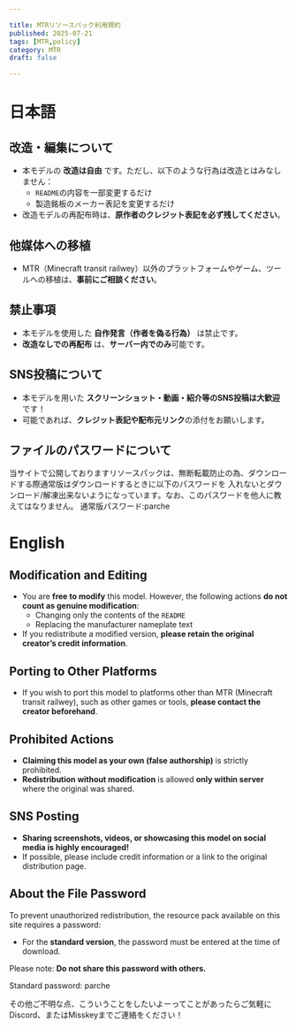 ```yaml
---

title: MTRリソースパック利用規約
published: 2025-07-21
tags: [MTR,policy]
category: MTR
draft: false

---
```


# 日本語

##  改造・編集について
- 本モデルの **改造は自由** です。ただし、以下のような行為は改造とはみなしません：
  - `README`の内容を一部変更するだけ
  - 製造銘板のメーカー表記を変更するだけ
- 改造モデルの再配布時は、**原作者のクレジット表記を必ず残してください**。

##  他媒体への移植
- MTR（Minecraft transit railwey）以外のプラットフォームやゲーム、ツールへの移植は、**事前にご相談ください**。

##  禁止事項
- 本モデルを使用した **自作発言（作者を偽る行為）** は禁止です。
- **改造なしでの再配布** は、**サーバー内でのみ**可能です。

##  SNS投稿について
- 本モデルを用いた **スクリーンショット・動画・紹介等のSNS投稿は大歓迎** です！
- 可能であれば、**クレジット表記や配布元リンク**の添付をお願いします。

## ファイルのパスワードについて
当サイトで公開しておりますリソースパックは、無断転載防止の為、ダウンロードする際通常版はダウンロードするときに以下のパスワードを 入れないとダウンロード/解凍出来ないようになっています。なお、このパスワードを他人に教えてはなりません。
通常版パスワード:parche

#  English

##  Modification and Editing
- You are **free to modify** this model. However, the following actions **do not count as genuine modification**:
  - Changing only the contents of the `README`
  - Replacing the manufacturer nameplate text
- If you redistribute a modified version, **please retain the original creator’s credit information**.

##  Porting to Other Platforms
- If you wish to port this model to platforms other than MTR (Minecraft transit railwey), such as other games or tools, **please contact the creator beforehand**.

##  Prohibited Actions
- **Claiming this model as your own (false authorship)** is strictly prohibited.
- **Redistribution without modification** is allowed **only within server** where the original was shared.

##  SNS Posting
- **Sharing screenshots, videos, or showcasing this model on social media is highly encouraged!**
- If possible, please include credit information or a link to the original distribution page.

##  About the File Password

To prevent unauthorized redistribution, the resource pack available on this site requires a password:

- For the **standard version**, the password must be entered at the time of download.

Please note: **Do not share this password with others.**

Standard password: parche


その他ご不明な点、こういうことをしたいよーってことがあったらご気軽にDiscord、またはMisskeyまでご連絡をください！